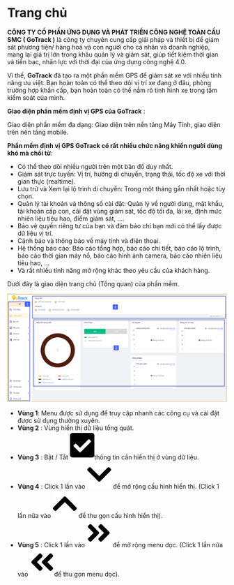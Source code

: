 # Trang chủ


**CÔNG TY CỔ PHẦN ỨNG DỤNG VÀ PHÁT TRIỂN CÔNG NGHỆ TOÀN CẦU SMC ( GoTrack )** là công ty chuyên cung cấp giải pháp và thiết bị để giám sát phương tiện/ hàng hoá và con người cho cá nhân và doanh nghiệp, mang lại giá trị lớn trong khâu quản lý và giám sát, giúp tiết kiệm thời gian và tiền bạc, nhân lực với thời đại của ứng dụng công nghệ 4.0.

Vì thế, **GoTrack** đã tạo ra một phần mềm GPS để giám sát xe với nhiều tính năng ưu việt. Bạn hoàn toàn có thể theo dõi vị trí xe đang ở đâu, phòng trường hợp khẩn cấp, bạn hoàn toàn có thể nắm rõ tình hình xe trong tầm kiểm soát của mình.

**Giao diện phần mềm định vị GPS của GoTrack** :

Giao diện phần mềm đa dạng: Giao diện trên nền tảng Máy Tính, giao diện trên nền tảng mobile.

**Phần mềm định vị GPS GoTrack có rất nhiều chức năng khiến người dùng khó mà chối từ**:
- Có thể theo dõi nhiều người trên một bản đồ duy nhất.
- Giám sát trực tuyến: Vị trí, hướng di chuyển, trạng thái, tốc độ xe với thời gian thực (realtime).
- Lưu trữ và Xem lại lộ trình di chuyển: Trong một tháng gần nhất hoặc tùy chọn.
- Quản lý tài khoản và thông số cài đặt: Quản lý về người dùng, mật khẩu, tài khoản cấp con, cài đặt vùng giám sát, tốc độ tối đa, lái xe, định mức nhiên liệu tiêu hao, điểm giám sát, ....
- Bảo vệ quyền riêng tư của bạn và đảm bảo chỉ bạn mới có thể lấy được dữ liệu vị trí.
- Cảnh báo và thông báo về máy tính và điện thoại.
- Hệ thống báo cáo: Báo cáo tổng hợp, báo cáo chi tiết, báo cáo lộ trình, báo cáo thời gian máy nổ, báo cáo hình ảnh camera, báo cáo nhiên liệu tiêu hao, ...
-  Và rất nhiều tính năng mở rộng khác theo yêu cầu của khách hàng.

Dưới đây là giao diện trang chủ (Tổng quan) của phần mềm.

<span style="display:block;text-align:center">![active device ](/docs/assets/images/web-interface/Home-page.png)
- **Vùng 1**: Menu được sử dụng để truy cập nhanh các công cụ và cài đặt được sử dụng thường xuyên.
- **Vùng 2** : Vùng hiển thị dữ liệu tổng quát.
- **Vùng 3** : Bật / Tắt  <span class="icon-left svg-filter-tick">![Ok](/docs/assets/images/web-interface/icon/SVG/check-square1.svg)thông tin cần hiển thị ở vùng dữ liệu.
- **Vùng 4** : Click 1 lần vào <span class="icon-left svg-filter-search">![Ok](/docs/assets/images/web-interface/icon/SVG/chevron-down.svg) để mở rộng cấu hình hiển thị. (Click 1 lần nữa vào <span class="icon-left svg-filter-search">![Ok](/docs/assets/images/web-interface/icon/SVG/chevron-up.svg) để thu gọn cấu hình hiển thị). 
- **Vùng 5** : Click 1 lần vào <span class="icon-left svg-filter-tick">![Ok](/docs/assets/images/web-interface/icon/SVG/angle-double-right.svg) để mở rộng menu dọc. (Click 1 lần nữa vào <span class="icon-left svg-filter-tick">![Ok](/docs/assets/images/web-interface/icon/SVG/angle-double-left.svg)để thu gọn menu dọc). 


